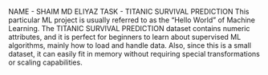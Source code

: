 NAME - SHAIM MD ELIYAZ
TASK - TITANIC SURVIVAL PREDICTION
This particular ML project is usually referred to as the “Hello World” of Machine Learning. The TITANIC SURVIVAL PREDICTION dataset contains numeric attributes, and it is perfect for beginners to learn about supervised ML algorithms, mainly how to load and handle data. Also, since this is a small dataset, it can easily fit in memory without requiring special transformations or scaling capabilities.
